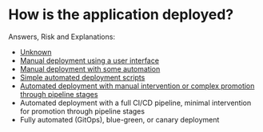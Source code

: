 # How is the application deployed?

Answers, Risk and Explanations:

* [Unknown](./05-app-cross-cutting-concerns/appcccq04/exp01.md)<div class="risk-box unknown"></div>
* [Manual deployment using a user interface](./05-app-cross-cutting-concerns/appcccq04/exp02.md)<div class="risk-box high"></div>
* [Manual deployment with some automation](./05-app-cross-cutting-concerns/appcccq04/exp03.md)<div class="risk-box high"></div>
* [Simple automated deployment scripts](./05-app-cross-cutting-concerns/appcccq04/exp04.md)<div class="risk-box medium"></div>
* [Automated deployment with manual intervention or complex promotion through pipeline stages](./05-app-cross-cutting-concerns/appcccq04/exp05.md)<div class="risk-box medium"></div>
* Automated deployment with a full CI/CD pipeline, minimal intervention for promotion through pipeline stages<div class="risk-box low"></div>
* Fully automated (GitOps), blue-green, or canary deployment<div class="risk-box low"></div>